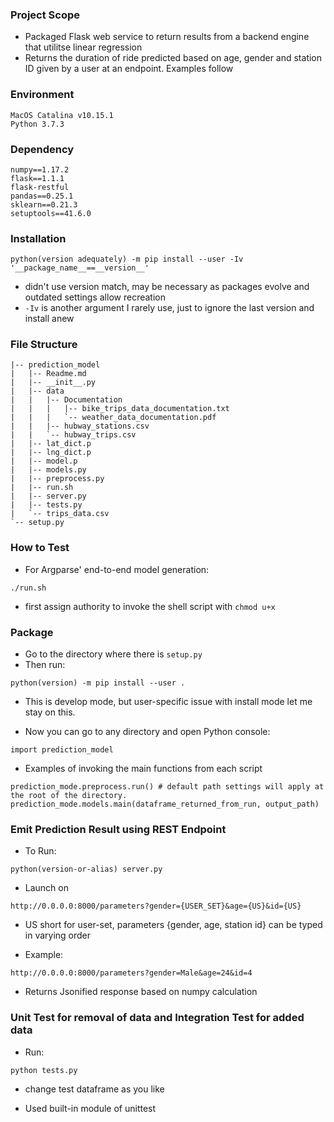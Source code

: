 ### Project Scope
- Packaged Flask web service to return results from a backend engine that utilitse linear regression
- Returns the duration of ride predicted based on age, gender and station ID given by a user at an endpoint. Examples follow

### Environment
```
MacOS Catalina v10.15.1
Python 3.7.3
```

### Dependency
```
numpy==1.17.2
flask==1.1.1
flask-restful
pandas==0.25.1
sklearn==0.21.3
setuptools==41.6.0
```

### Installation
```
python(version adequately) -m pip install --user -Iv '__package_name__==__version__'
```
* didn't use version match, may be necessary as packages evolve and outdated settings allow recreation
* `-Iv` is another argument I rarely use, just to ignore the last version and install anew

### File Structure
```
|-- prediction_model
|   |-- Readme.md
|   |-- __init__.py
|   |-- data
|   |   |-- Documentation
|   |   |   |-- bike_trips_data_documentation.txt
|   |   |   `-- weather_data_documentation.pdf
|   |   |-- hubway_stations.csv
|   |   `-- hubway_trips.csv
|   |-- lat_dict.p
|   |-- lng_dict.p
|   |-- model.p
|   |-- models.py
|   |-- preprocess.py
|   |-- run.sh
|   |-- server.py
|   |-- tests.py
|   `-- trips_data.csv
`-- setup.py
```

### How to Test

* For Argparse' end-to-end model generation:

```
./run.sh
```
* first assign authority to invoke the shell script with `chmod u+x`

### Package

* Go to the directory where there is `setup.py`
* Then run:
```
python(version) -m pip install --user .
```
* This is develop mode, but user-specific issue with install mode let me stay on this.

* Now you can go to any directory and open Python console:
```
import prediction_model
```

* Examples of invoking the main functions from each script
```
prediction_mode.preprocess.run() # default path settings will apply at the root of the directory.
prediction_mode.models.main(dataframe_returned_from_run, output_path)
```

### Emit Prediction Result using REST Endpoint

* To Run:
```
python(version-or-alias) server.py
```

* Launch on 
```
http://0.0.0.0:8000/parameters?gender={USER_SET}&age={US}&id={US}
```

* US short for user-set, parameters {gender, age, station id} can be typed in varying order

* Example:
```
http://0.0.0.0:8000/parameters?gender=Male&age=24&id=4
```

* Returns Jsonified response based on numpy calculation


### Unit Test for removal of data and Integration Test for added data

* Run:
```
python tests.py
```
* change test dataframe as you like

* Used built-in module of unittest
